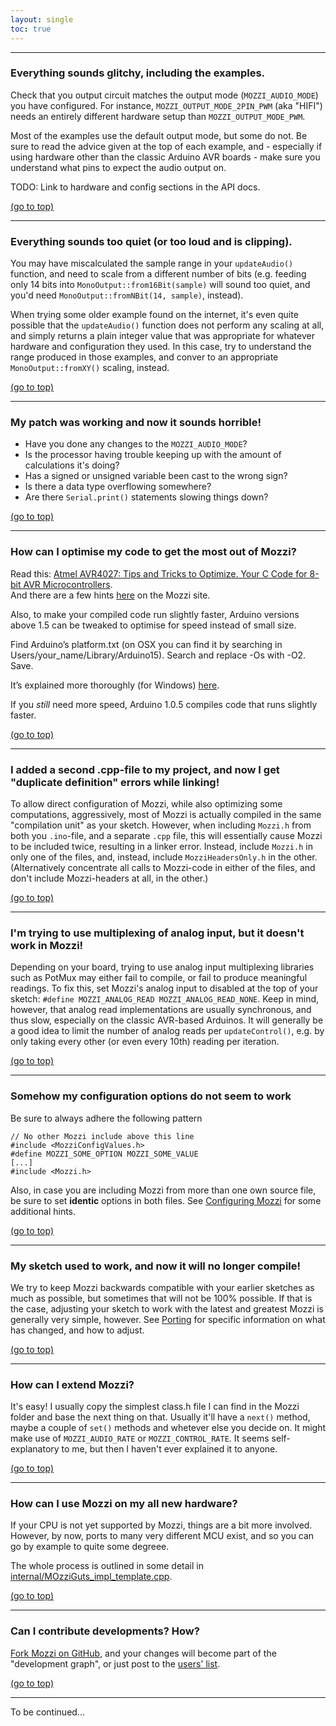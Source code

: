 ```yaml
---
layout: single
toc: true
---
```


<a id="top"></a>

---

### Everything sounds glitchy, including the examples.

Check that you output circuit matches the output mode (`MOZZI_AUDIO_MODE`) you have configured.
For instance, `MOZZI_OUTPUT_MODE_2PIN_PWM` (aka "HIFI") needs an entirely different hardware
setup than `MOZZI_OUTPUT_MODE_PWM`.

Most of the examples use the default output mode, but some do not. Be sure to read the advice
given at the top of each example, and - especially if using hardware other than the classic
Arduino AVR boards - make sure you understand what pins to expect the audio output on.

TODO: Link to hardware and config sections in the API docs.

[(go to top)](#top)   

---

### Everything sounds too quiet (or too loud and is clipping).

You may have miscalculated the sample range in your `updateAudio()` function, and need to
scale from a different number of bits (e.g. feeding only 14 bits into `MonoOutput::from16Bit(sample)`
will sound too quiet, and you'd need `MonoOutput::fromNBit(14, sample)`, instead).

When trying some older example found on the internet, it's even quite possible that the
`updateAudio()` function does not perform any scaling at all, and simply returns a plain integer value
that was appropriate for whatever hardware and configuration they used. In this case, try to understand
the range produced in those examples, and conver to an appropriate `MonoOutput::fromXY()` scaling,
instead.

[(go to top)](#top)  

---

### My patch was working and now it sounds horrible!

* Have you done any changes to the `MOZZI_AUDIO_MODE`?  
* Is the processor having trouble keeping up with the amount of calculations it's doing?  
* Has a signed or unsigned variable been cast to the wrong sign?  
* Is there a data type overflowing somewhere?  
* Are there `Serial.print()` statements slowing things down?  

[(go to top)](#top)  

---

### How can I optimise my code to get the most out of Mozzi?

Read this: [Atmel AVR4027: Tips and Tricks to Optimize. Your C Code for 8-bit AVR Microcontrollers](https://ww1.microchip.com/downloads/en/AppNotes/doc8453.pdf).  
And there are a few hints [here](../learn/hints/) on the Mozzi site.

Also, to make your compiled code run slightly faster, Arduino versions above 1.5 can be tweaked to optimise for speed instead of small size.

Find Arduino’s platform.txt (on OSX you can find it by searching in Users/your_name/Library/Arduino15). Search and replace -Os with -O2. Save.

It’s explained more thoroughly (for Windows) [here](https://www.instructables.com/id/Arduino-IDE-16x-compiler-optimisations-faster-code/?ALLSTEPS).

If you _still_ need more speed, Arduino 1.0.5 compiles code that runs slightly faster.


[(go to top)](#top)  

---

### I added a second .cpp-file to my project, and now I get "duplicate definition" errors while linking!

To allow direct configuration of Mozzi, while also optimizing some computations, aggressively, most of Mozzi is actually compiled in the same "compilation unit"
as your sketch. However, when including ```Mozzi.h``` from both you ```.ino```-file, and a separate ```.cpp``` file, this will essentially cause Mozzi to
be included twice, resulting in a linker error. Instead, include ```Mozzi.h``` in only one of the files, and, instead, include ```MozziHeadersOnly.h``` in the
other. (Alternatively concentrate all calls to Mozzi-code in either of the files, and don't include Mozzi-headers at all, in the other.)

[(go to top)](#top)  

---

### I'm trying to use multiplexing of analog input, but it doesn't work in Mozzi!

Depending on your board, trying to use analog input multiplexing libraries such as PotMux may either fail to compile, or fail to produce meaningful readings.
To fix this, set Mozzi's analog input to disabled at the top of your sketch: ```#define MOZZI_ANALOG_READ MOZZI_ANALOG_READ_NONE```. Keep in mind, however,
that analog read implementations are usually synchronous, and thus slow, especially on the classic AVR-based Arduinos. It will generally be a good idea to
limit the number of analog reads per ```updateControl()```, e.g. by only taking every other (or even every 10th) reading per iteration.

[(go to top)](#top)  

---

### Somehow my configuration options do not seem to work

Be sure to always adhere the following pattern
```
// No other Mozzi include above this line
#include <MozziConfigValues.h>
#define MOZZI_SOME_OPTION MOZZI_SOME_VALUE
[...]
#include <Mozzi.h>
```
Also, in case you are including Mozzi from more than one own source file, be sure to set **identic** options in both files.
See [Configuring Mozzi](../configuration/) for some additional hints.

[(go to top)](#top)  

---

### My sketch used to work, and now it will no longer compile!

We try to keep Mozzi backwards compatible with your earlier sketches as much as possible, but sometimes that will not be 100% possible. If that is the case,
adjusting your sketch to work with the latest and greatest Mozzi is generally very simple, however. See [Porting](../porting_sketches/) for specific
information on what has changed, and how to adjust.

[(go to top)](#top)  

---

### How can I extend Mozzi?

It's easy!  I usually copy the simplest class.h file I can find in the Mozzi folder and base the next thing on that.
Usually it'll have a `next()` method, maybe a couple of `set()` methods and whetever else you decide on.
It might make use of `MOZZI_AUDIO_RATE` or `MOZZI_CONTROL_RATE`.
It seems self-explanatory to me, but then I haven't ever explained it to anyone.

[(go to top)](#top)  

---

### How can I use Mozzi on my all new hardware?

If your CPU is not yet supported by Mozzi, things are a bit more involved. However, by now, ports to many very
different MCU exist, and so you can go by example to quite some degreee.

The whole process is outlined in some detail in [internal/MOzziGuts_impl_template.cpp](https://github.com/sensorium/Mozzi/blob/master/internal/MozziGuts_impl_template.hpp).

[(go to top)](#top)  

---

### Can I contribute developments? How?

[Fork Mozzi on GitHub](https://github.com/sensorium/Mozzi), and your changes will become part of the "development graph", or just post to the [users' list](https://groups.google.com/forum/#!forum/mozzi-users/).

[(go to top)](#top)  

---

To be continued...
